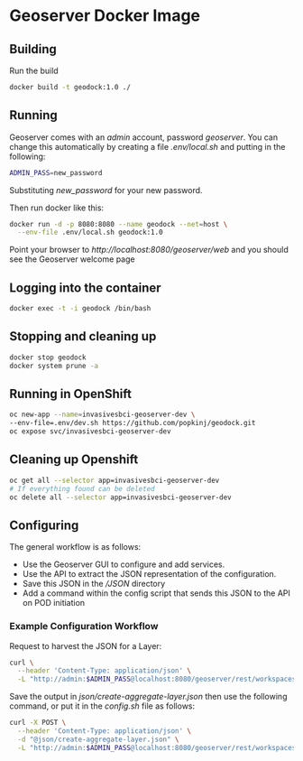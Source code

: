 # Geoserver Docker Image

## Building 
Run the build
```bash
docker build -t geodock:1.0 ./
```

## Running
Geoserver comes with an *admin* account, password *geoserver*. You can change this automatically by creating a file *.env/local.sh* and putting in the following:
```bash
ADMIN_PASS=new_password
```
Substituting *new_password* for your new password.

Then run docker like this:
```bash
docker run -d -p 8080:8080 --name geodock --net=host \
  --env-file .env/local.sh geodock:1.0
```
Point your browser to *http://localhost:8080/geoserver/web* and you should see the Geoserver welcome page

## Logging into the container
```bash
docker exec -t -i geodock /bin/bash
```

## Stopping and cleaning up
```bash
docker stop geodock
docker system prune -a
```

## Running in OpenShift
```bash
oc new-app --name=invasivesbci-geoserver-dev \
--env-file=.env/dev.sh https://github.com/popkinj/geodock.git
oc expose svc/invasivesbci-geoserver-dev
```

## Cleaning up Openshift
```bash
oc get all --selector app=invasivesbci-geoserver-dev
# If everything found can be deleted
oc delete all --selector app=invasivesbci-geoserver-dev
```

## Configuring
The general workflow is as follows:
- Use the Geoserver GUI to configure and add services. 
- Use the API to extract the JSON representation of the configuration. 
- Save this JSON in the _/JSON_ directory
- Add a command within the config script that sends this JSON to the API on POD initiation

### Example Configuration Workflow
Request to harvest the JSON for a Layer:
```bash
curl \
  --header 'Content-Type: application/json' \
  -L "http://admin:$ADMIN_PASS@localhost:8080/geoserver/rest/workspaces/invasives/datastores/Invasives/featuretypes/aggregate_tenures.json"
```

Save the output in _json/create-aggregate-layer.json_ then use the following command, or put it in the _config.sh_ file as follows:
```bash
curl -X POST \
  --header 'Content-Type: application/json' \
  -d "@json/create-aggregate-layer.json" \
  -L "http://admin:$ADMIN_PASS@localhost:8080/geoserver/rest/workspaces/invasives/datastores/Invasives/featuretypes/"
```
